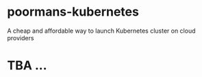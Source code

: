 # poormans-kubernetes
A cheap and affordable way to launch Kubernetes cluster on cloud providers

# TBA ...
